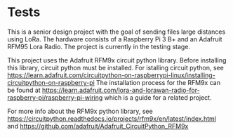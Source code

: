 # Tests
This is a senior design project with the goal of sending files large distances using LoRa. 
The hardware consists of a Raspberry Pi 3 B+ and an Adafruit RFM95 Lora Radio. 
The project is currently in the testing stage. 

This project uses the Adafruit RFM9x circuit python library. Before installing this library, circuit python must be installed.
For istalling circuit python, see https://learn.adafruit.com/circuitpython-on-raspberrypi-linux/installing-circuitpython-on-raspberry-pi
The installation process for the RFM9x can be found at https://learn.adafruit.com/lora-and-lorawan-radio-for-raspberry-pi/raspberry-pi-wiring which is a guide for a related project.

For more info about the RFM9x python library, see https://circuitpython.readthedocs.io/projects/rfm9x/en/latest/index.html and https://github.com/adafruit/Adafruit_CircuitPython_RFM9x

